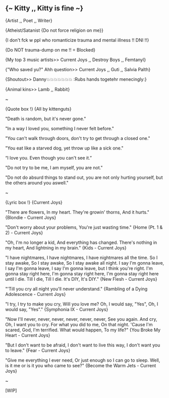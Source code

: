 ## {~ Kitty ,, Kitty is fine ~}

{Artist ,, Poet ,, Writer}

{Atheist/Satanist {Do not force religion on me}}

{I don't fck w ppl who romanticize trauma and mental illness !! DNI !!}

{Do NOT trauma-dump on me !! = Blocked}

{My top 3 music artists>> Current Joys ,, Destroy Boys ,, Femtanyl}

{"Who saved yu?" Ahh question>> Current Joys ,, Guti ,, Salvia Palth}

{Shoutout>> Danny💥💥💥💥💥💥💥 :Rubs hands togetehr menecingly:}

{Animal kins>> Lamb ,, Rabbit}

~

{Quote box !} {All by kittenguts}

"Death is random, but it's never gone."

"In a way I loved you, something I never felt before."

"You can't walk through doors, don't try to get through a closed one."

"You eat like a starved dog, yet throw up like a sick one."

“I love you. Even though you can't see it.”

"Do not try to be me, I am myself, you are not."

"Do not do absurd things to stand out, you are not only hurting yourself, but the others around you aswell."

~

{Lyric box !} {Current Joys}

"There are flowers, In my heart. They're growin' thorns, And it hurts." {Blondie - Current Joys}

"Don't worry about your problems, You're just wasting time." {Home (Pt. 1 & 2) - Current Joys}

"Oh, I'm no longer a kid, And everything has changed. There's nothing in my heart, And lightning in my brain." {Kids - Current Joys}

"I have nightmares, I have nightmares, I have nightmares all the time. So I stay awake, So I stay awake, So I stay awake all night. I say I'm gonna leave, I say I'm gonna leave, I say I'm gonna leave, but I think you're right. I'm gonna stay right here, I'm gonna stay right here, I'm gonna stay right here until I die. Till I die, Till I die. It's DIY, It's DIY." {New Flesh - Current Joys}

"'Till you cry all night you'll never understand." {Rambling of a Dying Adolescence - Current Joys}

"I try, I try to make you cry, Will you love me? Oh, I would say, "Yes", Oh, I would say, "Yes"." {Symphonia IX - Current Joys}

"Now I'll never, never, never, never, never, never, See you again. And cry, Oh, I want you to cry. For what you did to me, On that night. 'Cause I'm scared, God, I'm terrified. What would happen, To my life?" {You Broke My Heart - Current Joys}

"But I don't want to be afraid, I don't want to live this way, I don't want you to leave." {Fear - Current Joys}

"Give me everything I ever need, Or just enough so I can go to sleep. Well, is it me or is it you who came to see?" {Become the Warm Jets - Current Joys}

~

[WIP]
